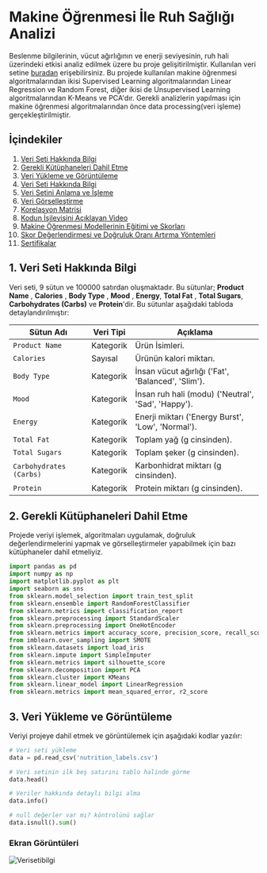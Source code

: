 # Makine Öğrenmesi İle Ruh Sağlığı Analizi 
Beslenme bilgilerinin, vücut ağırlığının ve enerji seviyesinin, ruh hali üzerindeki etkisi analiz edilmek üzere bu proje gelişitirilmiştir. Kullanılan veri setine [buradan](https://www.kaggle.com/datasets/inpursuitofnothing/nutrition-vs-weight-mood-energy-dataset) erişebilirsiniz. Bu projede kullanılan makine öğrenmesi algoritmalarından ikisi Supervised Learning algoritmalarından  Linear Regression ve Random Forest, diğer ikisi de Unsupervised Learning algoritmalarından K-Means ve PCA'dır. Gerekli analizlerin yapılması için makine öğrenmesi algoritmalarından önce data processing(veri işleme)  gerçekleştirilmiştir.
## İçindekiler

1. [Veri Seti Hakkında Bilgi](#1-veri-seti-hakkında-bilgi)
2. [Gerekli Kütüphaneleri Dahil Etme](#2-gerekli-kütüphaneleri-dahil-etme)
3. [Veri Yükleme ve Görüntüleme](#3-veri-yükleme-ve-görüntüleme)
4. [Veri Seti Hakkında Bilgi](#4-veri-seti-özeti)
5. [Veri Setini Anlama ve İşleme](#5-veri-setini-anlama-ve-işleme)
6. [Veri Görselleştirme](#6-veri-görselleştirme)
7. [Korelasyon Matrisi](#7-korelasyon-matrisi)
8. [Kodun İşileyişini Açıklayan Video](#8-kodun-işleyişini-açıklayan-video)
9. [Makine Öğrenmesi Modellerinin Eğitimi ve Skorları](#9-makine-öğrenmesi-modellerinin-eğitimi-ve-skorları)
10. [Skor Değerlendirmesi ve Doğruluk Oranı Artırma Yöntemleri](#10-skor-değerlendirmesi-ve-doğruluk-oranı-arttırma-yöntemleri)
11. [Sertifikalar](#11-sertifikalar)

## 1. Veri Seti Hakkında Bilgi
Veri seti, 9 sütun ve 100000 satırdan oluşmaktadır. Bu sütunlar; **Product Name** , **Calories** , **Body Type** , **Mood** , **Energy**, **Total Fat** , **Total Sugars**, **Carbohydrates (Carbs)** ve **Protein**'dir. Bu sütunlar aşağıdaki tabloda detaylandırılmıştır:

| **Sütun Adı**              | **Veri Tipi** | **Açıklama**                                                                  |
|----------------------------|---------------|--------------------------------------------------------------------------------|
| `Product Name`             | Kategorik     | Ürün İsimleri.                                                                |
| `Calories`                 | Sayısal       | Ürünün kalori miktarı.                                                        |
| `Body Type`                | Kategorik     | İnsan vücut ağırlığı ('Fat', 'Balanced', 'Slim').                             |
| `Mood`                     | Kategorik     | İnsan ruh hali (modu) ('Neutral', 'Sad', 'Happy').                            |
| `Energy`                   | Kategorik     | Enerji miktarı ('Energy Burst', 'Low', 'Normal').                             |
| `Total Fat`                | Kategorik     | Toplam yağ (g cinsinden).                                                     |
| `Total Sugars`             | Kategorik     | Toplam şeker (g cinsinden).                                                   |
| `Carbohydrates (Carbs)`    | Kategorik     | Karbonhidrat miktarı (g cinsinden).                                           |
| `Protein`                  | Kategorik     | Protein miktarı (g cinsinden).                                                |

## 2. Gerekli Kütüphaneleri Dahil Etme
Projede veriyi işlemek, algoritmaları uygulamak, doğruluk değerlendirmelerini yapmak ve görselleştirmeler yapabilmek için bazı kütüphaneler dahil etmeliyiz. 

```python
import pandas as pd
import numpy as np
import matplotlib.pyplot as plt
import seaborn as sns
from sklearn.model_selection import train_test_split
from sklearn.ensemble import RandomForestClassifier
from sklearn.metrics import classification_report
from sklearn.preprocessing import StandardScaler
from sklearn.preprocessing import OneHotEncoder
from sklearn.metrics import accuracy_score, precision_score, recall_score, f1_score, confusion_matrix
from imblearn.over_sampling import SMOTE
from sklearn.datasets import load_iris
from sklearn.impute import SimpleImputer
from sklearn.metrics import silhouette_score
from sklearn.decomposition import PCA
from sklearn.cluster import KMeans
from sklearn.linear_model import LinearRegression
from sklearn.metrics import mean_squared_error, r2_score
```

## 3. Veri Yükleme ve Görüntüleme
Veriyi projeye dahil etmek ve görüntülemek için aşağıdaki kodlar yazılır:
```python
# Veri seti yükleme
data = pd.read_csv('nutrition_labels.csv')

# Veri setinin ilk beş satırını tablo halinde görme 
data.head()

# Veriler hakkında detaylı bilgi alma
data.info()

# null değerler var mı? köntrolünü sağlar
data.isnull().sum()
```
### Ekran Görüntüleri 
![Verisetibilgi](https://github.com/user-attachments/assets/387eeee8-a361-472e-898b-eb4c95227c1b)

